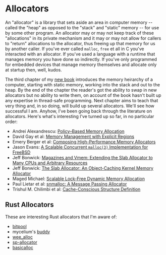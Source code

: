 # Allocators

An "allocator" is a library that sets aside an area in computer memory -- called
the "heap" as opposed to the "stack" and "static" memory -- for use by some
other program. An allocator may or may not keep track of these "allocations" in
its private mechanism and it may or may not allow for callers to "return"
allocations to the allocator, thus freeing up that memory for us by another
caller. If you've ever called `malloc`, `free` et all in C you've interacted
with an allocator. If you've used a language with a runtime that manages memory
you have done so indirectly. If you've only programmed for embedded devices that
manage memory themselves and allocate only at startup then, well, kudos.

The third chapter of my [new
book](../notes/writing-and-talking.md#systems-programming-for-normal-people)
introduces the memory heirarchy of a computer, starting with static memory,
working into the stack and out to the heap. By the end of the chapter the
reader's got the ability to swap in new allocators but no ability to write them,
on account of the book hasn't built up any expertise in thread-safe
programming. Next chapter aims to teach that very thing and, in so doing, will
build up several allocators. We'll see how successful I am. Anyhow, I've been
going back through the literature on allocators. Here's what's interesting I've
turned up so far, in no particular order:

* Andrei Alexandrescu: [Policy–Based Memory Allocation](http://erdani.org/publications/cuj-2005-12.pdf)
* David Gay et al: [Memory Management with Explicit Regions](https://citeseerx.ist.psu.edu/viewdoc/download?doi=10.1.1.483.9985&rep=rep1&type=pdf)
* Emery Berger et al: [Composing High-Performance Memory Allocators](https://people.cs.umass.edu/~emery/publications/berger-pldi2001.pdf)
* Jason Evans: [A Scalable Concurrent `malloc(3)` Implementation for FreeBSD](https://www.bsdcan.org/2006/papers/jemalloc.pdf)
* Jeff Bonwick: [Magazines and Vmem: Extending the Slab Allocator to Many CPUs and Arbitrary Resources](https://www.usenix.org/conference/2001-usenix-annual-technical-conference/magazines-and-vmem-extending-slab-allocator-many)
* Jeff Bonwick: [The Slab Allocator: An Object-Caching Kernel Memory Allocator](https://people.eecs.berkeley.edu/~kubitron/courses/cs194-24-S14/hand-outs/bonwick_slab.pdf)
* Maged Michael: [Scalable Lock-Free Dynamic Memory Allocation](https://www.cs.tufts.edu/~nr/cs257/archive/maged-michael/pldi-2004.pdf)
* Paul Lietar et al: [snmalloc: A Message Passing Allocator](https://www.microsoft.com/en-us/research/uploads/prod/2020/04/snmalloc.pdf)
* Trishul M. Chilimbi et al: [Cache-Conscious Structure Definition](https://www.microsoft.com/en-us/research/wp-content/uploads/2016/12/definition_distr.pdf)

## Rust Allocators

These are interesting Rust allocators that I'm aware of:

* [bitpool](https://github.com/jamesmunns/bitpool/)
* mycelium's [buddy](https://github.com/hawkw/mycelium/blob/main/alloc/src/buddy.rs)
* [wee_alloc](https://github.com/rustwasm/wee_alloc/tree/HEAD/wee_alloc)
* [sp-allocator](https://github.com/paritytech/substrate/tree/HEAD/primitives/allocator)
* [basicalloc](https://github.com/wackywendell/basicalloc)
